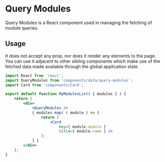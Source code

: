 Query Modules
===========

Query Modules is a React component used in managing the fetching of module queries.

## Usage

It does not accept any prop, nor does it render any elements to the page. You can use it adjacent to other sibling components which make use of the fetched data made available through the global application state.

```jsx
import React from 'react';
import QueryModules from 'components/data/query-modules';
import Card from 'components/Card';

export default function MyModulesList( { modules } ) {
	return (
		<div>
			<QueryModules />
			{ modules.map( ( module ) => {
				return (
					<Card
						key={ module.module }
						title={ module.name } />
				);
			} }
		</div>
	);
}
```
